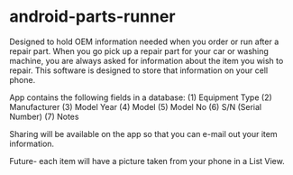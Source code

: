 # android-parts-runner
Designed to hold OEM information needed when you order or run after a repair part. When you go pick up a repair part
for your car or washing machine, you are always asked for information about the item you wish to repair. This software 
is designed to store that information on your cell phone.

App contains the following fields in a database:
(1) Equipment Type 
(2) Manufacturer
(3) Model Year
(4) Model
(5) Model No
(6) S/N (Serial Number)
(7) Notes

Sharing will be available on the app so that you can e-mail out your item information. 

Future- each item will have a picture taken from your phone in a List View.


